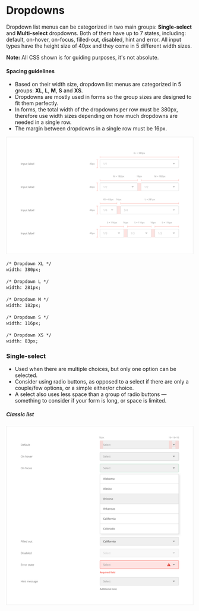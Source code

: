 # Dropdowns

Dropdown list menus can be categorized in two main groups: **Single-select** and **Multi-select** dropdowns. Both of them have up to 7 states, including: default, on-hover, on-focus, filled-out, disabled, hint and error. All input types have the height size of 40px and they come in 5 different width sizes.

**Note:** All CSS shown is for guiding purposes, it's not absolute.

#### Spacing guidelines

* Based on their width size, dropdown list menus are categorized in 5 groups: **XL**, **L**, **M**, **S** and **XS**.
* Dropdowns are mostly used in forms so the group sizes are designed to fit them perfectly.
* In forms, the total width of the dropdowns per row must be 380px, therefore use width sizes depending on how much dropdowns are needed in a single row.
* The margin between dropdowns in a single row must be 16px.

![](/assets/atoms/dropdowns-sizes.png)

```
/* Dropdown XL */
width: 380px;

/* Dropdown L */
width: 281px;

/* Dropdown M */
width: 182px;

/* Dropdown S */
width: 116px;

/* Dropdown XS */
width: 83px;
```

### Single-select

* Used when there are multiple choices, but only one option can be selected.
* Consider using radio buttons, as opposed to a select if there are only a couple/few options, or a simple either/or choice.
* A select also uses less space than a group of radio buttons — something to consider if your form is long, or space is limited.

##### Classic list

![](/assets/atoms/dropdowns-classic-single-select-states.png)



